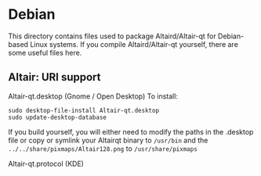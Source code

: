 
Debian
====================
This directory contains files used to package Altaird/Altair-qt
for Debian-based Linux systems. If you compile Altaird/Altair-qt yourself, there are some useful files here.

## Altair: URI support ##


Altair-qt.desktop  (Gnome / Open Desktop)
To install:

	sudo desktop-file-install Altair-qt.desktop
	sudo update-desktop-database

If you build yourself, you will either need to modify the paths in
the .desktop file or copy or symlink your Altairqt binary to `/usr/bin`
and the `../../share/pixmaps/Altair128.png` to `/usr/share/pixmaps`

Altair-qt.protocol (KDE)

